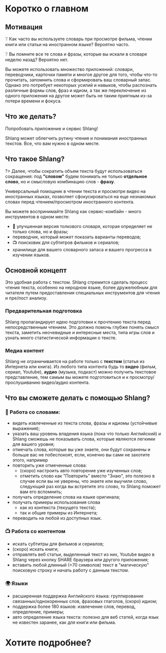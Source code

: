 # Коротко о главном

## Мотивация

❔ Как часто вы используете словарь при просмотре фильма, чтении книги или статьи на иностранном языке? Вероятно часто.

❔ Вы помните все те слова и фразы, которые вы искали в словаре неделю назад? Вероятно нет.

Вы можете использовать множество приложений: словари, переводчики, карточки памяти и многое другое для того, чтобы что-то прочитать, запомнить слова и сформировать ваш словарный запас.
Однако это потребует некоторых усилий и навыков, чтобы распознать различные формы слов, фраз и идиом, а так же переключение из одного приложения на другое может быть не таким приятным из-за потери времени и фокуса.

## Что же делать?
Попробовать приложение и сервис Shlang!

Shlang может облегчить рутину чтения и понимания иностранных текстов. Все, что вам нужно в одном месте.

## Что такое Shlang?
?> Далее, чтобы сократить объем текста будут использоваться сокращения: под **"словом"** будем понимать не только **отдельное слово**, но и смысловую комбинацию слов - **фразу**.

Универсальный помощник в чтении текста и просмотре видео на иностранных языках, позволяет сфокусироваться на еще незнакомых словах перед чтением/просмотром иностранного контента.

Вы можете воспринимайте Shlang как сервис-комбайн - много инструментов в одном месте:
- 📖 улучшенная версия толкового словаря, которая определяет не только слова, но и фразы;
- переводчик, который может показать варианты переводов;
- 📺 поисковик для субтитров фильмов и сериалов;
- хранилище для вашего словарного запаса и вашего прогресса в изучении языков.

## Основной концепт
Это удобная работа с текстом. Shlang стремится сделать процесс чтения текста, особенно на неродном языке, более дружелюбным для читателя путем предоставления специальных инструментов для чтения и пре/пост анализу.

### Предварительная подготовка
Shlang пропагандирует идею подготовки к прочтению текста перед непосредственным чтением. Это должно помочь глубже понять смысл текста, заметить неочевидные и интересные места, типа игры слов и узнать много статистической информации о тексте.

### Медиа контент
Shlang не ограничивается на работе только с **текстом** (статья из Интернета или книга). Из любого типа контента будь то **видео** (фильм, сериал, Youtube), **аудио** (музыка, подкаст) можно получить текстовое представление, тем самым вы можете  подготовиться и к просмотру/прослушиванию видео/аудио контента.

## Что вы сможете делать с помощью Shlang?
### 📖 Работа со словами:
- видеть извлеченные из текста слова, фразы и идиомы (устойчивые выражения);
- указать ваш уровень владения языка (пока что только Английский) и Shlang сможешь не показывать слова, которые являются легкими для вашего уровня;
- отмечать слова, которые вы уже знаете, они будут сохранены и больше вас не побеспокоят, если, конечно вы сами не захотите этого, например
- повторить уже отмеченные слова:
  - (скоро) настроить авто повторение уже изученных слов;
  - отметить слово как "Повторить" вместо "Знаю", это полезно в случае если вы не уверены, что знаете или выучили слово, следующий раз когда вы встретите это слово, то Shlang поможет вам его вспомнить;
- получать определение слова на языке оригинала;
- получать примеры использования слова
  - как из контекста (текущего текста);
  - так и общие примеры из Интернета;
- переводить на любой из доступных язык.

### 📺 Работа со контентом
- искать субтитры для фильмов и сериалов;
- (скоро) искать книги;
- отправлять веб статьи, выделенный текст из них, Youtube видео в Shlang через кнопку SHARE браузера или другого приложения;
- вставить любой длинный (>70 символов) текст в "магическую" поисковую строку и начать работу с данным текстом.
  
### 🌍 Языки
- расширенная поддержка Английского языка: группирование связанных/однокоренных слов, фразовых глаголов, (скоро) идиом;
- поддержка более 180 языков: извлечение слов, перевод, определение, примеры;
- авто определение языка текста: полезно для веб статей, когда язык не известен заранее, как для книги или фильма.

# Хотите подробнее?